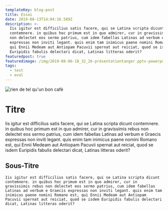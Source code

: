 ```yaml
---
templateKey: blog-post
title: Essai
date: 2019-08-13T14:04:16.589Z
description: >-
  Iis igitur est difficilius satis facere, qui se Latina scripta dicunt
  contemnere. in quibus hoc primum est in quo admirer, cur in gravissimis rebus
  non delectet eos sermo patrius, cum idem fabellas Latinas ad verbum e Graecis
  expressas non inviti legant. quis enim tam inimicus paene nomini Romano est,
  qui Ennii Medeam aut Antiopam Pacuvii spernat aut reiciat, quod se isdem
  Euripidis fabulis delectari dicat, Latinas litteras oderit?
featuredpost: true
featuredimage: /img/2019-08-06-18_32_26-présentationtanger.pptx-powerpoint.png
tags:
  - test
  - eval
---
```

![rien de tel qu'un bon café](/img/meeting-space.png "café")

# Titre

Iis igitur est difficilius satis facere, qui se Latina scripta dicunt contemnere. in quibus hoc primum est in quo admirer, cur in gravissimis rebus non delectet eos sermo patrius, cum idem fabellas Latinas ad verbum e Graecis expressas non inviti legant. quis enim tam inimicus paene nomini Romano est, qui Ennii Medeam aut Antiopam Pacuvii spernat aut reiciat, quod se isdem Euripidis fabulis delectari dicat, Latinas litteras oderit?

## Sous-Titre

```
Iis igitur est difficilius satis facere, qui se Latina scripta dicunt contemnere. in quibus hoc primum est in quo admirer, cur in gravissimis rebus non delectet eos sermo patrius, cum idem fabellas Latinas ad verbum e Graecis expressas non inviti legant. quis enim tam inimicus paene nomini Romano est, qui Ennii Medeam aut Antiopam Pacuvii spernat aut reiciat, quod se isdem Euripidis fabulis delectari dicat, Latinas litteras oderit?
```
